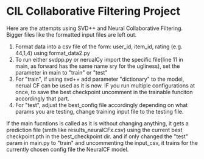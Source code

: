 # CIL Collaborative Filtering Project

Here are the attempts using SVD++ and Neural Collaborative Filtering. Bigger files like the formatted input files are left out.

1. Format data into a csv file of the form: user_id, item_id, rating (e.g. 44,1,4) using format_data2.py 
2. To run either svdpp.py or nerualCy import the specific file(line 11 in main, as forward has the same name sry for the ugliness), set the parameter in main to "train" or "test"
3. For "train", if using svd++ add parameter "dictionary" to the model, nerual CF can be used as it is now. IF you run multiple configurations at once, to save the best checkpoint uncomment in the trainable funciton accordingly that part. 
4. For "test", adjust the best_config file accordingly depending on what params you are testing, change training input file to the testing file.

If the main fucntions is called as it is without changing anything, it gets a prediction file (smth like results_neuralCFx.csv) using the current best checkpoint.pth in the best_checkpoint dir. and if only changed the "test" param in main.py to "train" and uncommenting the input_csv, it trains for the currently chosen config file the NeuralCF model. 
